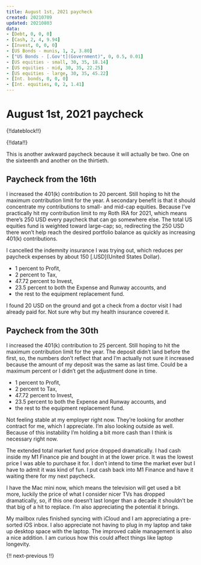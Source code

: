 ```yaml
---
title: August 1st, 2021 paycheck
created: 20210709
updated: 20210803
data:
- [Debt, 0, 0, 0]
- [Cash, 2, 4, 9.94]
- [Invest, 0, 0, 0]
- [US Bonds - munis, 1, 2, 3.80]
- ["US Bonds - [.Gov't](Government)", 0, 0.5, 0.01]
- [US equities - small, 30, 35, 18.14]
- [US equities - mid, 30, 35, 22.25]
- [US equities - large, 30, 35, 45.22]
- [Int. bonds, 0, 0, 0]
- [Int. equities, 0, 2, 1.41]
---
```


# August 1st, 2021 paycheck

{!!dateblock!!}

{!!data!!}

This is another awkward paycheck because it will actually be two. One on the sixteenth and another on the thirtieth.

## Paycheck from the 16th

I increased the 401(k) contribution to 20 percent. Still hoping to hit the maximum contribution limit for the year. A secondary benefit is that it should concentrate my contributions to small- and mid-cap equities. Because I’ve practically hit my contribution limit to my Roth IRA for 2021, which means there’s 250 USD every paycheck that can go somewhere else. The total US equities fund is weighted toward large-cap; so, redirecting the 250 USD there won’t help reach the desired portfolio balance as quickly as increasing 401(k) contributions.

I cancelled the indemnity insurance I was trying out, which reduces per paycheck expenses by about 150 [.USD](United States Dollar).

- 1 percent to Profit,
- 2 percent to Tax,
- 47.72 percent to Invest,
- 23.5 percent to both the Expense and Runway accounts, and
- the rest to the equipment replacement fund.

I found 20 USD on the ground and got a check from a doctor visit I had already paid for. Not sure why but my health insurance covered it.

## Paycheck from the 30th

I increased the 401(k) contribution to 25 percent. Still hoping to hit the maximum contribution limit for the year. The deposit didn’t land before the first, so, the numbers don’t reflect that and I’m actually not sure it increased because the amount of my deposit was the same as last time. Could be a maximum percent or I didn’t get the adjustment done in time.

- 1 percent to Profit,
- 2 percent to Tax,
- 47.72 percent to Invest,
- 23.5 percent to both the Expense and Runway accounts, and
- the rest to the equipment replacement fund.

Not feeling stable at my employer right now. They’re looking for another contract for me, which I appreciate. I’m also looking outside as well. Because of this instability I’m holding a bit more cash than I think is necessary right now.

The extended total market fund price dropped dramatically. I had cash inside my M1 Finance pie and bought in at the lower price. It was the lowest price I was able to purchase it for. I don’t intend to time the market ever but I have to admit it was kind of fun. I put cash back into M1 Finance and have it waiting there for my next paycheck.

I have the Mac mini now, which means the television will get used a bit more, luckily the price of what I consider nicer TVs has dropped dramatically, so, if this one doesn’t last longer than a decade it shouldn’t be that big of a hit to replace. I’m also appreciating the potential it brings.

My mailbox rules finished syncing with iCloud and I am appreciating a pre-sorted iOS inbox. I also appreciate not having to plug in my laptop and take up desktop space with the laptop. The improved cable management is also a nice addition. I am curious how this could affect things like laptop longevity.

{!! next-previous !!}
